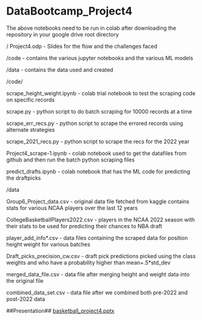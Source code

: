 # DataBootcamp_Project4
The above notebooks need to be run in colab after downloading the repository in your google drive root directory

/
Project4.odp    - Slides for the flow and the challenges faced

/code - contains the various jupyter notebooks and the various ML models

/data - contains the data used and created

/code/

scrape_height_weight.ipynb - colab trial notebook to test the scraping code on specific records

scrape.py - python script to do batch scraping for 10000 records at a time

scrape_err_recs.py - python script to scrape the errored records using alternate strategies

scrape_2021_recs.py - python script to scrape the recs for the 2022 year

Project4_scrape-1.ipynb - colab notebook used to get the datafiles from github and then run the batch python scraping files

predict_drafts.ipynb - colab notebook that has  the ML code for predicting the draftpicks


/data

Group6_Project_data.csv - original data file fetched from kaggle contains stats for various NCAA players over the last 12 years

CollegeBasketballPlayers2022.csv - players in the NCAA 2022 season with their stats to be used for predicting their chances to NBA draft

player_add_info*.csv - data files containing the scraped data for position height weight for various batches

Draft_picks_precision_cw.csv - draft pick predictions picked using the class weights 
                                and who have a probability higher than mean+.5*std_dev

merged_data_file.csv - data file after merging height and weight data into the original file

combined_data_set.csv - data file after we combined both pre-2022 and post-2022 data

##Presentation##
[basketball_project4.pptx](https://github.com/AvondreHenderson/DataBootcamp_Project4/files/8191316/basketball_project4.pptx)

